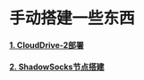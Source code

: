 # 手动搭建一些东西

#### [1. CloudDrive-2部署](https://github.com/MHY2233/MHY2233/blob/main/CloudDrive-2%E9%83%A8%E7%BD%B2.md)

#### [2. ShadowSocks节点搭建](https://github.com/MHY2233/MHY2233/blob/main/ShadowSocks.md)
